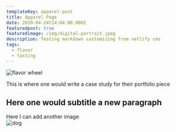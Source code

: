 ```yaml
---
templateKey: apparel-post
title: Apparel Page 
date: 2020-04-24T14:04:00.000Z
featuredpost: true
featuredimage: /img/digital-portrait.jpeg
description: Testing markdown customizing from netlify cms
tags:
  - flavor
  - tasting
---
```

![flavor wheel](/img/digital-portrait.jpeg)

This is where one would write a case study for their portfolio piece

## Here one would subtitle a new paragraph

Here I can add another image  
![dog](/img/red.jpg) 
